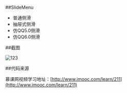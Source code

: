 
##SlideMenu

* 普通侧滑
* 抽屉式侧滑
* 仿QQ5.0侧滑
* 仿QQ6.0侧滑

##截图

![123](http://7xragw.com1.z0.glb.clouddn.com/2016-02-27-13-08-35.png-small)

##代码来源

慕课网视频学习地址：[http://www.imooc.com/learn/211](http://www.imooc.com/learn/211)
